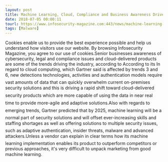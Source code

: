 ```yaml
---
layout: post
title: Machine Learning, Cloud, Compliance and Business Awareness Drive Cybersecurity
date: 2018-07-05 00:00:11
tourl: https://www.infosecurity-magazine.com:443/news/machine-learning-cloud-compliance/
tags: [Malware]
---
```

Cookies enable us to provide the best experience possible and help us understand how visitors use our website. By browsing Infosecurity Magazine, you agree to our use of cookies.Senior businesses awareness of cybersecurity, legal and compliance issues and cloud-delivered products are some of the trends driving the industry, according to According to its In regard to cloud computing, which Gartner said is affected by trends 3 and 6, new detections technologies, activities and authentication models require vast amounts of data that can quickly overwhelm current on-premises security solutions and this is driving a rapid shift toward cloud-delivered security products which are more capable of using the data in near real time to provide more-agile and adaptive solutions.Also with regards to emerging trends, Gartner predicted that by 2025, machine learning will be a normal part of security solutions and will offset ever-increasing skills and staffing shortages as well as offering solutions to multiple security issues, such as adaptive authentication, insider threats, malware and advanced attackers.Unless a vendor can explain in clear terms how its machine learning implementation enables its product to outperform competitors or previous approaches, it's very difficult to unpack marketing from good machine learning.